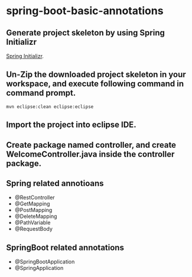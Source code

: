 # spring-boot-basic-annotations
## Generate project skeleton by using Spring Initializr
   [Spring Initializr](https://start.spring.io/).
   
## Un-Zip the downloaded project skeleton in your workspace, and execute following command in command prompt.
   `mvn eclipse:clean eclipse:eclipse`

## Import the project into eclipse IDE.

## Create package named controller, and create WelcomeController.java inside the controller package.

## Spring related annotioans
   - @RestController
   - @GetMapping
   - @PostMapping
   - @DeleteMapping
   - @PathVariable
   - @RequestBody
   
## SpringBoot related annotations
   - @SpringBootApplication
   - @SpringApplication
